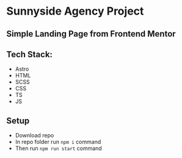 # Sunnyside Agency Project

## Simple Landing Page from Frontend Mentor

## Tech Stack:
* Astro
* HTML
* SCSS
* CSS
* TS
* JS

## Setup
* Download repo
* In repo folder run ```npm i``` command
* Then run ```npm run start``` command